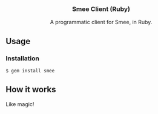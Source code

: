 <h3 align="center">Smee Client (Ruby)</h3>
<p align="center">A programmatic client for Smee, in Ruby.<p>

## Usage

### Installation

```sh
$ gem install smee
```

## How it works

Like magic!
